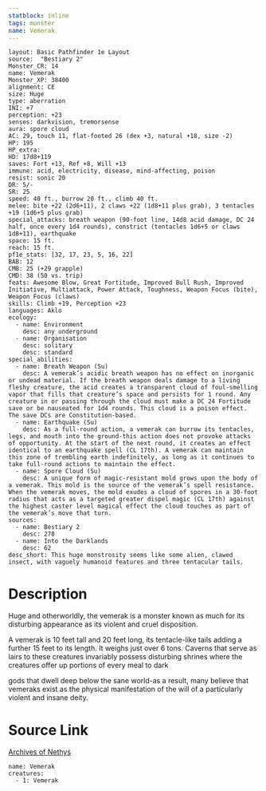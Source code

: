 ```yaml
---
statblock: inline
tags: monster
name: Vemerak
---
```

```statblock
layout: Basic Pathfinder 1e Layout
source:  "Bestiary 2"
Monster_CR: 14
name: Vemerak
Monster_XP: 38400
alignment: CE
size: Huge
type: aberration
INI: +7
perception: +23
senses: darkvision, tremorsense
aura: spore cloud
AC: 29, touch 11, flat-footed 26 (dex +3, natural +18, size -2)
HP: 195
HP_extra: 
HD: 17d8+119
saves: Fort +13, Ref +8, Will +13
immune: acid, electricity, disease, mind-affecting, poison
resist: sonic 20
DR: 5/-
SR: 25
speed: 40 ft., burrow 20 ft., climb 40 ft.
melee: bite +22 (2d6+11), 2 claws +22 (1d8+11 plus grab), 3 tentacles +19 (1d6+5 plus grab)
special_attacks: breath weapon (90-foot line, 14d8 acid damage, DC 24 half, once every 1d4 rounds), constrict (tentacles 1d6+5 or claws 1d8+11), earthquake
space: 15 ft.
reach: 15 ft.
pf1e_stats: [32, 17, 23, 5, 16, 22]
BAB: 12
CMB: 25 (+29 grapple)
CMD: 38 (50 vs. trip)
feats: Awesome Blow, Great Fortitude, Improved Bull Rush, Improved Initiative, Multiattack, Power Attack, Toughness, Weapon Focus (bite), Weapon Focus (claws)
skills: Climb +19, Perception +23
languages: Aklo
ecology:
  - name: Environment
    desc: any underground
  - name: Organisation
    desc: solitary
    desc: standard
special_abilities:
  - name: Breath Weapon (Su)
    desc: A vemerak’s acidic breath weapon has no effect on inorganic or undead material. If the breath weapon deals damage to a living fleshy creature, the acid creates a transparent cloud of foul-smelling vapor that fills that creature’s space and persists for 1 round. Any creature in or passing through the cloud must make a DC 24 Fortitude save or be nauseated for 1d4 rounds. This cloud is a poison effect. The save DCs are Constitution-based.
  - name: Earthquake (Su)
    desc: As a full-round action, a vemerak can burrow its tentacles, legs, and mouth into the ground-this action does not provoke attacks of opportunity. At the start of the next round, it creates an effect identical to an earthquake spell (CL 17th). A vemerak can maintain this zone of trembling earth indefinitely, as long as it continues to take full-round actions to maintain the effect.
  - name: Spore Cloud (Su)
    desc: A unique form of magic-resistant mold grows upon the body of a vemerak. This mold is the source of the vemerak’s spell resistance. When the vemerak moves, the mold exudes a cloud of spores in a 30-foot radius that acts as a targeted greater dispel magic (CL 17th) against the highest caster level magical effect the cloud touches as part of the vemerak’s move that turn.
sources:
  - name: Bestiary 2
    desc: 278
  - name: Into the Darklands
    desc: 62
desc_short: This huge monstrosity seems like some alien, clawed insect, with vaguely humanoid features and three tentacular tails.
```
# Description
Huge and otherworldly, the vemerak is a monster known as much for its disturbing appearance as its violent and cruel disposition.

A vemerak is 10 feet tall and 20 feet long, its tentacle-like tails adding a further 15 feet to its length. It weighs just over 6 tons. Caverns that serve as lairs to these creatures invariably possess disturbing shrines where the creatures offer up portions of every meal to dark 

gods that dwell deep below the sane world-as a result, many believe that vemeraks exist as the physical manifestation of the will of a particularly violent and insane deity.
# Source Link
[Archives of Nethys](https://aonprd.com/MonsterDisplay.aspx?ItemName=Vemerak)
```encounter-table
name: Vemerak
creatures:
  - 1: Vemerak
```
